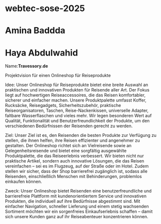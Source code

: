 # webtec-sose-2025

# Amina Baddda
# Haya Abdulwahid



Name:**Travessory.de**

Projektvision für einen Onlineshop für Reiseprodukte

Idee:
Unser Onlineshop für Reiseprodukte bietet eine breite Auswahl an praktischen und innovativen Produkten für Reisende aller Art. Der Fokus liegt auf hochwertigen Reiseaccessoires, die das Reisen komfortabler, sicherer und einfacher machen. Unsere Produktpalette umfasst Koffer, Rucksäcke, Reisegadgets, Sicherheitszubehör, praktische Reiseorganisatoren, Taschen, Reise-Nackenkissen, universelle Adapter, faltbare Wasserflaschen und vieles mehr. Wir legen besonderen Wert auf Qualität, Funktionalität und Benutzerfreundlichkeit der Produkte, um den verschiedenen Bedürfnissen der Reisenden gerecht zu werden.

Ziel:
Unser Ziel ist es, den Reisenden die besten Produkte zur Verfügung zu stellen, die ihnen helfen, ihre Reisen effizienter und angenehmer zu gestalten. Der Onlineshop richtet sich an Vielreisende sowie an Gelegenheitsreisende und bietet eine sorgfältig ausgewählte Produktpalette, die das Reiseerlebnis verbessert. Wir bieten nicht nur praktische Artikel, sondern auch innovative Lösungen, die das Reisen vereinfachen – sei es im Flugzeug, auf der Straße oder im Hotel. Zudem stellen wir sicher, dass der Shop barrierefrei zugänglich ist, sodass alle Reisenden, einschließlich Menschen mit Behinderungen, problemlos einkaufen können.

Zweck:
Unser Onlineshop bietet Reisenden eine benutzerfreundliche und barrierefreie Plattform mit kundenorientiertem Service und innovativen Produkten, die individuell auf ihre Bedürfnisse abgestimmt sind. Mit einfacher Navigation, schneller Lieferung und einem stetig wachsenden Sortiment möchten wir ein sorgenfreies Einkaufserlebnis schaffen – damit sich unsere Kunden ganz auf ihr Reiseabenteuer konzentrieren können.
